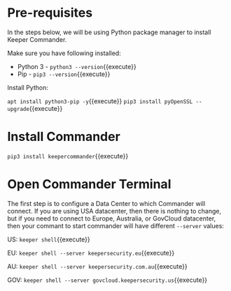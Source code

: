 
# Pre-requisites
In the steps below, we will be using Python package manager to install Keeper Commander.

Make sure you have following installed:

- Python 3 - `python3 --version`{{execute}}
- Pip - `pip3 --version`{{execute}}

Install Python:

`apt install python3-pip -y`{{execute}}
`pip3 install pyOpenSSL --upgrade`{{execute}}

# Install Commander


`pip3 install keepercommander`{{execute}}

# Open Commander Terminal

The first step is to configure a Data Center to which Commander will connect. If you are using USA datacenter, then there is nothing to change, but if you need to connect to Europe, Australia, or GovCloud datacenter, then your commant to start commander will have different `--server` values:

US:  `keeper shell`{{execute}}

EU:  `keeper shell --server keepersecurity.eu`{{execute}}

AU:  `keeper shell --server keepersecurity.com.au`{{execute}}

GOV: `keeper shell --server govcloud.keepersecurity.us`{{execute}}
